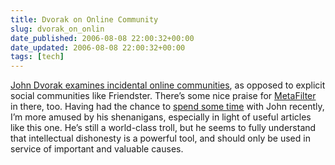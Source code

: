 ```yaml
---
title: Dvorak on Online Community
slug: dvorak_on_onlin
date_published: 2006-08-08 22:00:32+00:00
date_updated: 2006-08-08 22:00:32+00:00
tags: [tech]
---
```

[John Dvorak examines incidental online communities](http://www.pcmag.com/print_article2/0,1217,a=185493,00.asp), as opposed to explicit social communities like Friendster. There’s some nice praise for [MetaFilter](http://www.metafilter.com/) in there, too. Having had the chance to [spend some time](/2006/08/03/im_a_cranky_gee) with John recently, I’m more amused by his shenanigans, especially in light of useful articles like this one. He’s still a world-class troll, but he seems to fully understand that intellectual dishonesty is a powerful tool, and should only be used in service of important and valuable causes.
